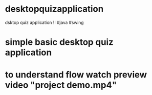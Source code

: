 # desktopquizapplication
dsktop quiz application !! #java  #swing

# simple basic desktop quiz application
# 
# to understand flow watch preview video "project demo.mp4" 

